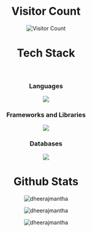 <div align="center">  
  
# Visitor Count

![Visitor Count](https://profile-counter.glitch.me/dheerajmantha/count.svg)

# Tech Stack

&ensp;

  ### Languages

  <a href="https://skillicons.dev">
    <img src="https://skillicons.dev/icons?i=java,python,javascript,html,css" />
  </a>

  <br/>

  ### Frameworks and Libraries

  <a href="https://skillicons.dev">
    <img src="https://skillicons.dev/icons?i=react,nodejs,express,tailwind,bootstrap,flask,tensorflow,pytorch" />
  </a>

  <br/>

  ### Databases

  <a href="https://skillicons.dev">
    <img src="https://skillicons.dev/icons?i=mysql,mongodb,postgresql,sqlite,firebase" />
  </a>

  <br/>


# Github Stats

  <p align="center">
    <img src="https://github-readme-stats.vercel.app/api?username=dheerajmantha&show_icons=true&theme=radical" alt="dheerajmantha" />
  </p>

  <p align="center">
    <img src="https://github-readme-streak-stats.herokuapp.com/?user=dheerajmantha&theme=radical" alt="dheerajmantha" />
  </p>

  <p align="center">
    <img src="https://github-readme-stats.vercel.app/api/top-langs/?username=dheerajmantha&layout=compact&theme=radical" alt="dheerajmantha" />
  </p>

</div>
